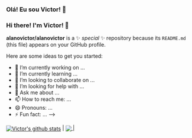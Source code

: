 ### Olá! Eu sou Victor! 👋
### Hi there! I'm Victor! 👋

**alanovictor/alanovictor** is a ✨ _special_ ✨ repository because its `README.md` (this file) appears on your GitHub profile.

Here are some ideas to get you started:

- 🔭 I’m currently working on ...
- 🌱 I’m currently learning ...
- 👯 I’m looking to collaborate on ...
- 🤔 I’m looking for help with ...
- 💬 Ask me about ...
- 📫 How to reach me: ...
- 😄 Pronouns: ...
- ⚡ Fun fact: ...
-->


<a href="https://github.com/alanovictor/github-readme-stats">
<img align="center" src="https://github-readme-stats.vercel.app/api?username=alanovictor&show_icons=true&include_all_commits=true&theme=buefy&hide_border=true" alt="Victor's github stats" /></a> | <a href="https://github.com/alanovictor/github-readme-stats">
<img align="center" src="https://github-readme-stats.vercel.app/api/top-langs/?username=alanovictor&layout=compact&theme=buefy&hide_border=true" />
</a> |


<!--

